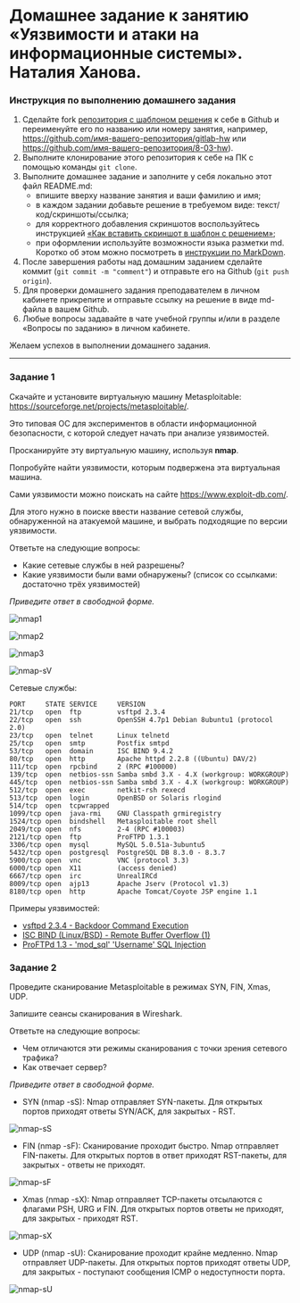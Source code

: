# Домашнее задание к занятию «Уязвимости и атаки на информационные системы». Наталия Ханова. 

### Инструкция по выполнению домашнего задания

1. Сделайте fork [репозитория c шаблоном решения](https://github.com/netology-code/sys-pattern-homework) к себе в Github и переименуйте его по названию или номеру занятия, например, https://github.com/имя-вашего-репозитория/gitlab-hw или https://github.com/имя-вашего-репозитория/8-03-hw).
2. Выполните клонирование этого репозитория к себе на ПК с помощью команды `git clone`.
3. Выполните домашнее задание и заполните у себя локально этот файл README.md:
   - впишите вверху название занятия и ваши фамилию и имя;
   - в каждом задании добавьте решение в требуемом виде: текст/код/скриншоты/ссылка;
   - для корректного добавления скриншотов воспользуйтесь инструкцией [«Как вставить скриншот в шаблон с решением»](https://github.com/netology-code/sys-pattern-homework/blob/main/screen-instruction.md);
   - при оформлении используйте возможности языка разметки md. Коротко об этом можно посмотреть в [инструкции по MarkDown](https://github.com/netology-code/sys-pattern-homework/blob/main/md-instruction.md).
4. После завершения работы над домашним заданием сделайте коммит (`git commit -m "comment"`) и отправьте его на Github (`git push origin`).
5. Для проверки домашнего задания преподавателем в личном кабинете прикрепите и отправьте ссылку на решение в виде md-файла в вашем Github.
6. Любые вопросы задавайте в чате учебной группы и/или в разделе «Вопросы по заданию» в личном кабинете.

Желаем успехов в выполнении домашнего задания.

------

### Задание 1

Скачайте и установите виртуальную машину Metasploitable: https://sourceforge.net/projects/metasploitable/.

Это типовая ОС для экспериментов в области информационной безопасности, с которой следует начать при анализе уязвимостей.

Просканируйте эту виртуальную машину, используя **nmap**.

Попробуйте найти уязвимости, которым подвержена эта виртуальная машина.

Сами уязвимости можно поискать на сайте https://www.exploit-db.com/.

Для этого нужно в поиске ввести название сетевой службы, обнаруженной на атакуемой машине, и выбрать подходящие по версии уязвимости.

Ответьте на следующие вопросы:

- Какие сетевые службы в ней разрешены?
- Какие уязвимости были вами обнаружены? (список со ссылками: достаточно трёх уязвимостей)
  
*Приведите ответ в свободной форме.*  

![nmap1](https://github.com/NataliyaKh/sdb-homeworks/blob/main/13-01/nmap1.png)

![nmap2](https://github.com/NataliyaKh/sdb-homeworks/blob/main/13-01/nmap2.png)

![nmap3](https://github.com/NataliyaKh/sdb-homeworks/blob/main/13-01/nmap3.png)

![nmap-sV](https://github.com/NataliyaKh/sdb-homeworks/blob/main/13-01/nmap4-sV.png)

Сетевые службы:
```
PORT     STATE SERVICE     VERSION
21/tcp   open  ftp         vsftpd 2.3.4
22/tcp   open  ssh         OpenSSH 4.7p1 Debian 8ubuntu1 (protocol 2.0)
23/tcp   open  telnet      Linux telnetd
25/tcp   open  smtp        Postfix smtpd
53/tcp   open  domain      ISC BIND 9.4.2
80/tcp   open  http        Apache httpd 2.2.8 ((Ubuntu) DAV/2)
111/tcp  open  rpcbind     2 (RPC #100000)
139/tcp  open  netbios-ssn Samba smbd 3.X - 4.X (workgroup: WORKGROUP)
445/tcp  open  netbios-ssn Samba smbd 3.X - 4.X (workgroup: WORKGROUP)
512/tcp  open  exec        netkit-rsh rexecd
513/tcp  open  login       OpenBSD or Solaris rlogind
514/tcp  open  tcpwrapped
1099/tcp open  java-rmi    GNU Classpath grmiregistry
1524/tcp open  bindshell   Metasploitable root shell
2049/tcp open  nfs         2-4 (RPC #100003)
2121/tcp open  ftp         ProFTPD 1.3.1
3306/tcp open  mysql       MySQL 5.0.51a-3ubuntu5
5432/tcp open  postgresql  PostgreSQL DB 8.3.0 - 8.3.7
5900/tcp open  vnc         VNC (protocol 3.3)
6000/tcp open  X11         (access denied)
6667/tcp open  irc         UnrealIRCd
8009/tcp open  ajp13       Apache Jserv (Protocol v1.3)
8180/tcp open  http        Apache Tomcat/Coyote JSP engine 1.1
```

Примеры уязвимостей:
* [vsftpd 2.3.4 - Backdoor Command Execution](https://www.exploit-db.com/exploits/49757)
* [ISC BIND (Linux/BSD) - Remote Buffer Overflow (1)](https://www.exploit-db.com/exploits/19111)
* [ProFTPd 1.3 - 'mod_sql' 'Username' SQL Injection](https://www.exploit-db.com/exploits/32798)

### Задание 2

Проведите сканирование Metasploitable в режимах SYN, FIN, Xmas, UDP.

Запишите сеансы сканирования в Wireshark.

Ответьте на следующие вопросы:

- Чем отличаются эти режимы сканирования с точки зрения сетевого трафика?
- Как отвечает сервер?

*Приведите ответ в свободной форме.*

* SYN (nmap -sS):
Nmap отправляет SYN-пакеты. Для открытых портов приходят ответы SYN/ACK, для закрытых - RST.

![nmap-sS](https://github.com/NataliyaKh/sdb-homeworks/blob/main/13-01/nmap5-sS_ws.png)

* FIN (nmap -sF):
Сканирование проходит быстро. Nmap отправляет FIN-пакеты. Для открытых портов в ответ приходят RST-пакеты, для закрытых - ответы не приходят. 

![nmap-sF](https://github.com/NataliyaKh/sdb-homeworks/blob/main/13-01/nmap6-sF_ws.png)

* Xmas (nmap -sX):
Nmap отправляет TCP-пакеты отсылаются с флагами PSH, URG и FIN. Для открытых портов ответы не приходят, для закрытых - приходят RST.

![nmap-sX](https://github.com/NataliyaKh/sdb-homeworks/blob/main/13-01/nmap7-sX_ws.png)

* UDP (nmap -sU):
Сканирование проходит крайне медленно. Nmap отправляет UDP-пакеты. Для открытых портов приходят ответы UDP, для закрытых - поступают сообщения ICMP о недоступности порта. 

![nmap-sU](https://github.com/NataliyaKh/sdb-homeworks/blob/main/13-01/nmap8-sU_ws.png)
